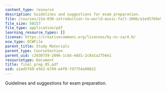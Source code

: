```yaml
---
content_type: resource
description: Guidelines and suggestions for exam preparation.
file: /courses/21m-030-introduction-to-world-music-fall-2006/a1ed5769e5b16749e4f0fd7754a90822_final_prep_05.pdf
file_size: 50157
file_type: application/pdf
learning_resource_types: []
license: https://creativecommons.org/licenses/by-nc-sa/4.0/
ocw_type: OCWFile
parent_title: Study Materials
parent_type: CourseSection
parent_uid: c2030759-2096-1cbd-4dd1-2c8a1a2756e1
resourcetype: Document
title: final_prep_05.pdf
uid: a1ed5769-e5b1-6749-e4f0-fd7754a90822
---
```

Guidelines and suggestions for exam preparation.